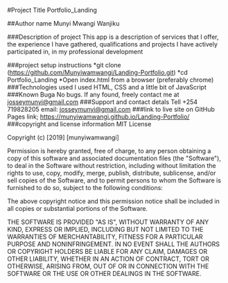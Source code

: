 #Project Title Portfolio_Landing

##Author name Munyi Mwangi Wanjiku

###Description of project This app is a description of services that I offer, the experience I have gathered, qualifications and projects I have actively participated in, in my professional development

###project setup instructions *git clone (https://github.com/Munyiwamwangi/Landing-Portfolio.git) *cd Portfolio_Landing *Open index.html from a browser (preferably chrome) ###Technologies used I used HTML, CSS and a little bit of JavaScript ###Known Buga No bugs. If any found, freely contact me at josseymunyi@gmail.com ###Support and contact detals Tell +254 719828205 email: josseymunyi@gmail.com ###link to live site on GitHub Pages link; https://munyiwamwangi.github.io/Landing-Portfolio/ ###copyright and license information MIT License

Copyright (c) [2019] [munyiwamwangi]

Permission is hereby granted, free of charge, to any person obtaining a copy of this software and associated documentation files (the "Software"), to deal in the Software without restriction, including without limitation the rights to use, copy, modify, merge, publish, distribute, sublicense, and/or sell copies of the Software, and to permit persons to whom the Software is furnished to do so, subject to the following conditions:

The above copyright notice and this permission notice shall be included in all copies or substantial portions of the Software.

THE SOFTWARE IS PROVIDED "AS IS", WITHOUT WARRANTY OF ANY KIND, EXPRESS OR IMPLIED, INCLUDING BUT NOT LIMITED TO THE WARRANTIES OF MERCHANTABILITY, FITNESS FOR A PARTICULAR PURPOSE AND NONINFRINGEMENT. IN NO EVENT SHALL THE AUTHORS OR COPYRIGHT HOLDERS BE LIABLE FOR ANY CLAIM, DAMAGES OR OTHER LIABILITY, WHETHER IN AN ACTION OF CONTRACT, TORT OR OTHERWISE, ARISING FROM, OUT OF OR IN CONNECTION WITH THE SOFTWARE OR THE USE OR OTHER DEALINGS IN THE SOFTWARE.
